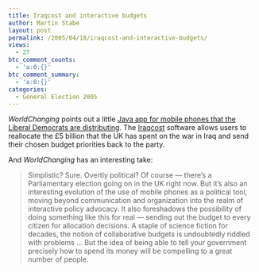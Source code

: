 ```yaml
---
title: Iraqcost and interactive budgets
author: Martin Stabe
layout: post
permalink: /2005/04/18/iraqcost-and-interactive-budgets/
views:
  - 27
btc_comment_counts:
  - 'a:0:{}'
btc_comment_summary:
  - 'a:0:{}'
categories:
  - General Election 2005
---
```

*WorldChanging* points out a little [Java app for mobile phones that the Liberal Democrats are distributing][1]. The [Iraqcost][2] software allows users to reallocate the &pound;5 billion that the UK has spent on the war in Iraq and send their chosen budget priorities back to the party.

And *WorldChanging* has an interesting take:

> Simplistic? Sure. Overtly political? Of course &mdash; there&rsquo;s a Parliamentary election going on in the UK right now. But it&rsquo;s also an interesting evolution of the use of mobile phones as a political tool, moving beyond communication and organization into the realm of interactive policy advocacy. It also foreshadows the possibility of doing something like this for real &mdash; sending out the budget to every citizen for allocation decisions. A staple of science fiction for decades, the notion of collaborative budgets is undoubtedly riddled with problems &#8230; But the idea of being able to tell your government precisely how to spend its money will be compelling to a great number of people.

 [1]: http://www.worldchanging.com/archives/002545.html
 [2]: http://www.iraqcost.com/index.html